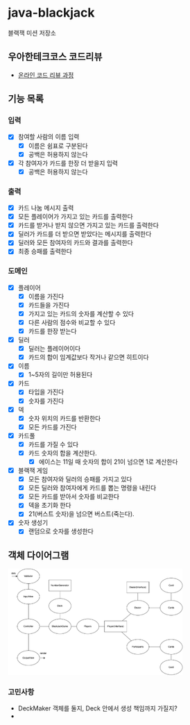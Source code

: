 # java-blackjack

블랙잭 미션 저장소

## 우아한테크코스 코드리뷰

- [온라인 코드 리뷰 과정](https://github.com/woowacourse/woowacourse-docs/blob/master/maincourse/README.md)

## 기능 목록

### 입력

- [x] 참여할 사람의 이름 입력
  - [x] 이름은 쉼표로 구분된다
  - [x] 공백은 허용하지 않는다
- [x] 각 참여자가 카드를 한장 더 받을지 입력
  - [x] 공백은 허용하지 않는다

### 출력

- [x] 카드 나눔 메시지 출력
- [x] 모든 플레이어가 가지고 있는 카드를 출력한다
- [x] 카드를 받거나 받지 않으면 가지고 있는 카드를 출력한다
- [x] 딜러가 카드를 더 받으면 받았다는 메시지를 출력한다
- [x] 딜러와 모든 참여자의 카드와 결과를 출력한다
- [x] 최종 승패를 출력한다

### 도메인

- [x] 플레이어
  - [x] 이름을 가진다
  - [x] 카드들을 가진다
  - [x] 가지고 있는 카드의 숫자를 계산할 수 있다
  - [x] 다른 사람의 점수와 비교할 수 있다
  - [x] 카드를 한장 받는다
    
- [x] 딜러
  - [x] 딜러는 플레이어이다 
  - [x] 카드의 합이 임계값보다 작거나 같으면 히트이다

- [x] 이름
  - [x] 1~5자의 길이만 허용된다

- [x] 카드
  - [x] 타입을 가진다
  - [x] 숫자를 가진다

- [x] 덱
  - [x] 숫자 위치의 카드를 반환한다
  - [x] 모든 카드를 가진다

- [x] 카드풀
  - [x] 카드를 가질 수 있다
  - [x] 카드 숫자의 합을 계산한다.
    - [x] 에이스는 11일 때 숫자의 합이 21이 넘으면 1로 계산한다

- [x] 블랙잭 게임
  - [x] 모든 참여자와 딜러의 승패를 가지고 있다 
  - [x] 모든 딜러와 참여자에게 카드를 뽑는 명령을 내린다
  - [x] 모든 카드를 받아서 숫자를 비교한다
  - [x] 덱을 초기화 한다
  - [x] 21(버스트 숫자)을 넘으면 버스트(죽는다). 

- [x] 숫자 생성기
  - [x] 랜덤으로 숫자를 생성한다

## 객체 다이어그램

<img src="diagram.png" style="width: 80%; height= 80%">



### 고민사항
- DeckMaker 객체를 둘지, Deck 안에서 생성 책임까지 가질지?
- 